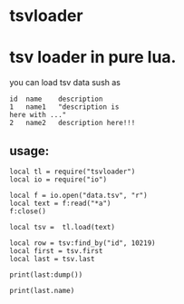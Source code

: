 # tsvloader
tsv loader in pure lua.
========================= 

you can load tsv data sush as

    id	name	description
    1	name1	"description is 
    here with ..."
    2	name2	description here!!!

usage:
------

    local tl = require("tsvloader")
    local io = require("io")

    local f = io.open("data.tsv", "r")
    local text = f:read("*a")
    f:close()

    local tsv =  tl.load(text)

    local row = tsv:find_by("id", 10219)
    local first = tsv.first
    local last = tsv.last
    
    print(last:dump())
    
    print(last.name)

